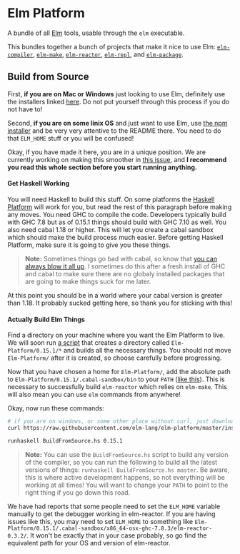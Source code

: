 # Elm Platform

A bundle of all [Elm](http://elm-lang.org) tools, usable through the `elm` executable.

This bundles together a bunch of projects that make it nice to use Elm: [`elm-compiler`][compiler], [`elm-make`][make], [`elm-reactor`][reactor], [`elm-repl`][repl], and [`elm-package`][package].

[compiler]: https://github.com/elm-lang/elm-compiler
[make]: https://github.com/elm-lang/elm-make
[reactor]: https://github.com/elm-lang/elm-reactor
[repl]: https://github.com/elm-lang/elm-repl
[package]: https://github.com/elm-lang/elm-package


## Build from Source

First, **if you are on Mac or Windows** just looking to use Elm, definitely use the installers linked [here](http://elm-lang.org/install). Do not put yourself through this process if you do not have to!

Second, **if you are on some linix OS** and just want to use Elm, use [the npm installer](https://www.npmjs.com/package/elm) and be very very attentive to the README there. You need to do that `ELM_HOME` stuff or you will be confused!

Okay, if you have made it here, you are in a unique position. We are currently working on making this smoother in [this issue](https://github.com/elm-lang/elm-platform/issues/60), and **I recommend you read this whole section before you start running anything.**

#### Get Haskell Working

You will need Haskell to build this stuff. On some platforms the [Haskell Platform][hp] will work for you, but read the rest of this paragraph before making any moves. You need GHC to compile the code. Developers typically build with GHC 7.8 but as of 0.15.1 things should build with GHC 7.10 as well. You also need cabal 1.18 or higher. This will let you create a cabal sandbox which should make the build process much easier. Before getting Haskell Platform, make sure it is going to give you these things.

[hp]: http://hackage.haskell.org/platform/

> **Note:** Sometimes things go bad with cabal, so know that [you can always blow it all up](https://www.reddit.com/r/elm/comments/34np4m/how_to_uninstall_elm/). I sometimes do this after a fresh install of GHC and cabal to make sure there are no globaly installed packages that are going to make things suck for me later.

At this point you should be in a world where your cabal version is greater than 1.18. It probably sucked getting here, so thank you for sticking with this!

#### Actually Build Elm Things

Find a directory on your machine where you want the Elm Platform to live. We will soon run [a script][script] that creates a directory called `Elm-Platform/0.15.1/*` and builds all the necessary things. You should not move `Elm-Platform/` after it is created, so choose carefully before progressing.

Now that you have chosen a home for `Elm-Platform/`, add the absolute path to `Elm-Platform/0.15.1/.cabal-sandbox/bin` to your `PATH` ([like this][add-path]). This is necessary to successfully build `elm-reactor` which relies on `elm-make`. This will also mean you can use `elm` commands from anywhere!

Okay, now run these commands:

[script]: https://github.com/elm-lang/elm-platform/blob/master/installers/BuildFromSource.hs
[add-path]: http://unix.stackexchange.com/questions/26047/how-to-correctly-add-a-path-to-path

```bash
# if you are on windows, or some other place without curl, just download this file manually
curl https://raw.githubusercontent.com/elm-lang/elm-platform/master/installers/BuildFromSource.hs > BuildFromSource.hs

runhaskell BuildFromSource.hs 0.15.1
```

> **Note:** You can use the `BuildFromSource.hs` script to build any version of the compiler, so you can run the following to build all the latest versions of things: `runhaskell BuildFromSource.hs master`. Be aware, this is where active development happens, so not everything will be working at all times! You will want to change your `PATH` to point to the right thing if you go down this road.

We have had reports that some people need to set the `ELM_HOME` variable manually to get the debugger working in elm-reactor. If you are having issues like this, you may need to set `ELM_HOME` to something like `Elm-Platform/0.15.1/.cabal-sandbox/x86_64-osx-ghc-7.8.3/elm-reactor-0.3.2/`. It won't be exactly that in your case probably, so go find the equivalent path for your OS and version of elm-reactor.
